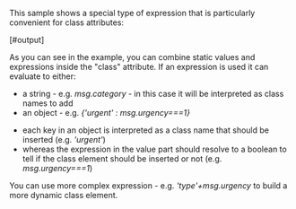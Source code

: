 
This sample shows a special type of expression that is particularly convenient for class attributes:

[#output]

As you can see in the example, you can combine static values and expressions inside the "class" attribute.
If an expression is used it can evaluate to either:

+ a string - e.g. *msg.category* - in this case it will be interpreted as class names to add
+ an object - e.g. *{'urgent' : msg.urgency===1}*
 - each key in an object is interpreted as a class name that should be inserted (e.g. *'urgent'*)
 - whereas the expression in the value part should resolve to a boolean to tell if the class element should be
 inserted or not (e.g. *msg.urgency===1*)

You can use more complex expression - e.g. *'type'+msg.urgency* to build a more dynamic class element.